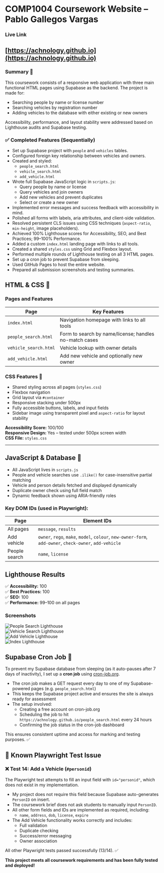 # COMP1004 Coursework Website – Pablo Gallegos Vargas

###  Live Link 
[https://achnology.github.io](https://achnology.github.io)
---
### Summary 📝
This coursework consists of a responsive web application with three main functional HTML pages using Supabase as the backend. The project is made for:

- Searching people by name or license number
- Searching vehicles by registration number
- Adding vehicles to the database with either existing or new owners

Accessibility, performance, and layout stability were addressed based on Lighthouse audits and Supabase testing.


### ✅ Completed Features (Sequentially)

- Set up Supabase project with `people` and `vehicles` tables.
- Configured foreign key relationship between vehicles and owners.
- Created and styled:
  - `people_search.html`
  - `vehicle_search.html`
  - `add_vehicle.html`
- Wrote full Supabase JavaScript logic in `scripts.js`:
  - Query people by name or license
  - Query vehicles and join owners
  - Add new vehicles and prevent duplicates
  - Select or create a new owner
- Implemented error messages and success feedback with accessibility in mind.
- Polished all forms with labels, aria attributes, and client-side validation.
- Resolved persistent CLS issues using CSS techniques (`aspect-ratio`, `min-height`, image placeholders).
- Achieved 100% Lighthouse scores for Accessibility, SEO, and Best Practices; 99–100% Performance.
- Added a custom `index.html` landing page with links to all tools.
- Created a shared `styles.css` using Grid and Flexbox layout.
- Performed multiple rounds of Lighthouse testing on all 3 HTML pages.
- Set up a cron job to prevent Supabase from sleeping.
- Used GitHub Pages to host the entire website.
- Prepared all submission screenshots and testing summaries.

## HTML & CSS 👾

### Pages and Features

| Page                | Key Features                                               |
|---------------------|------------------------------------------------------------|
| `index.html`        | Navigation homepage with links to all tools                |
| `people_search.html`| Form to search by name/license; handles no-match cases     |
| `vehicle_search.html`| Vehicle lookup with owner details                         |
| `add_vehicle.html`  | Add new vehicle and optionally new owner                   |

### CSS Features 👾

- Shared styling across all pages (`styles.css`)
- Flexbox navigation
- Grid layout via `#container`
- Responsive stacking under 500px
- Fully accessible buttons, labels, and input fields
- Sidebar image using transparent pixel and `aspect-ratio` for layout stability

**Accessibility Score:** 100/100  
**Responsive Design:** Yes – tested under 500px screen width  
**CSS File:** `styles.css`

---
##  JavaScript & Database 👾

- All JavaScript lives in `scripts.js`
- People and vehicle searches use `.ilike()` for case-insensitive partial matching
- Vehicle and person details fetched and displayed dynamically
- Duplicate owner check using full field match
- Dynamic feedback shown using ARIA-friendly roles

### Key DOM IDs (used in Playwright):

| Page             | Element IDs                                    |
|------------------|------------------------------------------------|
| All pages        | `message`, `results`                           |
| Add vehicle      | `owner`, `rego`, `make`, `model`, `colour`, `new-owner-form`, `add-owner`, `check-owner`, `add-vehicle` |
| People search    | `name`, `license`                              |

## Lighthouse Results 

✅ **Accessibility:** 100  
✅ **Best Practices:** 100  
✅ **SEO:** 100  
✅ **Performance:** 99–100 on all pages

### Screenshots

![People Search Lighthouse](screenshots/lighthouse-people-search.png)  
![Vehicle Search Lighthouse](screenshots/lighthouse-vehicle_search.png)  
![Add Vehicle Lighthouse](screenshots/lighthouse-add_vehicle.png)  
![Index Lighthouse](screenshots/lighthouse-index.png)

##  Supabase Cron Job 👾

To prevent my Supabase database from sleeping (as it auto-pauses after 7 days of inactivity), I set up a **cron job** using [cron-job.org](https://cron-job.org/).

- The cron job makes a GET request every day to one of my Supabase-powered pages (e.g. `people_search.html`)
- This keeps the Supabase project active and ensures the site is always ready for assessment
- The setup involved:
  - Creating a free account on cron-job.org
  - Scheduling the job to hit `https://achnology.github.io/people_search.html` every 24 hours
  - Confirming the job status in the cron-job dashboard

This ensures consistent uptime and access for marking and testing purposes. ✅ 

## 🧪 Known Playwright Test Issue

### ❌ Test 14: Add a Vehicle (`#personid`)

The Playwright test attempts to fill an input field with `id="personid"`, which does not exist in my implementation.

- My project does not require this field because Supabase auto-generates `PersonID` on insert.
- The coursework brief does not ask students to manually input `PersonID`.
- All other form fields and IDs are implemented as required, including:
  - `name`, `address`, `dob`, `license`, `expire`
- The Add Vehicle functionality works correctly and includes:
  - Full validation
  - Duplicate checking
  - Success/error messaging
  - Owner association

All other Playwright tests passed successfully (13/14). ✅

**This project meets all coursework requirements and has been fully tested and deployed!**


